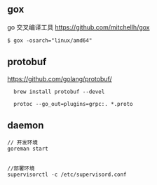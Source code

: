 gox
----
go 交叉编译工具
https://github.com/mitchellh/gox
``` 
$ gox -osarch="linux/amd64"
```
protobuf
---
https://github.com/golang/protobuf/
```   
  brew install protobuf --devel

  protoc --go_out=plugins=grpc:. *.proto
```

daemon
---
```
// 开发环境
goreman start


//部署环境
supervisorctl -c /etc/supervisord.conf

```
